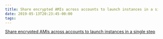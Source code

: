 ```yaml
---
title: Share encrypted AMIs across accounts to launch instances in a single step
date: 2019-05-13T20:23:45-00:00
tags:
---
```


[Share encrypted AMIs across accounts to launch instances in a single step](https://aws.amazon.com/about-aws/whats-new/2019/05/share-encrypted-amis-across-accounts-to-launch-instances-in-a-single-step/)
